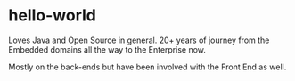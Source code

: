 # hello-world

Loves Java and Open Source in general.  20+ years of journey from the Embedded domains all the way to the Enterprise now.  

Mostly on the back-ends but have been involved with the Front End as well.
